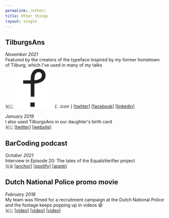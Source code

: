 ```yaml
---
permalink: /other/
title: Other things
layout: single
---
```

## TilburgsAns

_November 2021_
<br>
Featured by the creators of the typeface inspired by my former hometown of Tilburg, which I've used in many of my talks
<br>
🇳🇱 ![jè](/images/icons/je.png){: .icon } [[twitter](https://twitter.com/TilburgsAns/status/1465621378539872257)] [[facebook](https://www.facebook.com/tilburgsans/posts/2989909641221819)] [[linkedin](https://www.linkedin.com/posts/sander-neijnens-b6a60659_jan-ouwens-adopteerde-twee-jaar-geleden-spatie-activity-6871384168568279040-bscj)]

_January 2019_
<br>
I also used TilburgsAns in our daughter's birth card
<br>
🇳🇱 [[twitter](https://twitter.com/TilburgsAns/status/1116303992248832016)] [[website](http://www.tilburgsans.nl/nl/nieuws/cinq-ans-7-bijzondere-verrassingen.html)]

## BarCoding podcast

_October 2021_
<br>
Interview in Episode 20: The tales of the EqualsVerifier project
<br>
🇬🇧 [[anchor](https://anchor.fm/barcoding/episodes/Episode-20---The-tales-of-the-EqualsVerifier-project-e1993ev)] [[spotify](https://open.spotify.com/episode/1d0aieZzRB9Ts85XWuquBe?si=WWYvYBiASECteA1flOgpDQ&nd=1)] [[apple](https://podcasts.apple.com/us/podcast/episode-20-the-tales-of-the-equalsverifier-project/id1477504970?i=1000539604102)]

## Dutch National Police promo movie

_February 2018_
<br>
My team was filmed for a recruitment campaign at the Dutch National Police and the footage keeps popping up in videos 😄
<br>
🇳🇱 [[video](https://www.youtube.com/watch?v=XG6RJ9wix34)] [[video](https://www.youtube.com/watch?v=61pkzdL7Yo4)] [[video](https://www.youtube.com/watch?v=tjXTJ0bGl0Q)]
